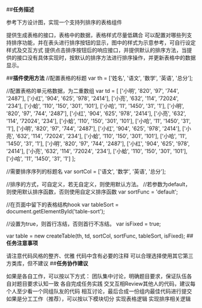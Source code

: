 ##**任务描述**

参考下方设计图，实现一个支持列排序的表格组件

提供生成表格的接口，表格中的数据，表格样式尽量低耦合
可以配置对哪些列支持排序功能，并在表头进行排序按钮的显示，图中的样式为示意参考，可自行设定样式及交互方式
提供点击排序按钮后的响应接口，并提供默认的排序方法，当提供的接口没有具体实现时，按默认的排序方法进行排序操作，并更新表格中的数据显示。

##**插件使用方法**
//配置表格的标题
var th = ['姓名', '语文', '数学', '英语', '总分'];

//配置表格的单元格数据，为二重数组
var td = [
			['小明', '820', '97', '744', '2487'],
			['小红', '904', '625', '978', '2414'],
			['小亮', '632', '114', '72024', '234'],
			['小蛤', '110', '150', '301', '101'],
			['小哈', '11', '1450', '31', '1'],
			['小明', '820', '97', '744', '2487'],
			['小红', '904', '625', '978', '2414'],
			['小亮', '632', '114', '72024', '234'],
			['小蛤', '110', '150', '301', '101'],
			['小哈', '11', '1450', '31', '1'],
			['小明', '820', '97', '744', '2487'],
			['小红', '904', '625', '978', '2414'],
			['小亮', '632', '114', '72024', '234'],
			['小蛤', '110', '150', '301', '101'],
			['小哈', '11', '1450', '31', '1'],
			['小明', '820', '97', '744', '2487'],
			['小红', '904', '625', '978', '2414'],
			['小亮', '632', '114', '72024', '234'],
			['小蛤', '110', '150', '301', '101'],
			['小哈', '11', '1450', '31', '1']
		];

//需要排序序列的标题名
var sortCol = ['语文', '数学', '英语', '总分'];

//排序的方式，可自定义，若无自定义，则使用默认方法。
//若参数为default，则使用默认排序函数，否则使用自定义排序函数
var sortFunc = 'default';

//在页面中留下的表格结构hook
var tableSort =  document.getElementById('table-sort');

//设置为true，则首行冻结，否则首行不冻结。
var isFixed = true;

var table = new createTable(th, td, sortCol, sortFunc, tableSort, isFixed);
##**任务注意事项**

请注意代码风格的整齐、优雅
代码中含有必要的注释
可以合理选择使用其它第三方类库，但不建议
##**任务协作建议**

如果是各自工作，可以按以下方式：
团队集中讨论，明确题目要求，保证队伍各自对题目要求认知一致
各自完成任务实践
交叉互相Review其他人的代码，建议每个人至少看一个同组队友的代码
相互讨论，最后合成一份组内最佳代码进行提交
如果是分工工作（推荐），可以按以下模块切分
实现表格逻辑
实现排序相关逻辑
